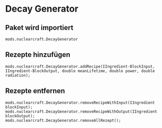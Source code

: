 # Decay Generator

## Paket wird importiert
`mods.nuclearcraft.DecayGenerator`

## Rezepte hinzufügen
```zenscript
mods.nuclearcraft.DecayGenerator.addRecipe(IIngredient-BlockInput, IIngredient-BlockOutput, double meanLifetime, double power, double radiation);
```

## Rezepte entfernen
```zenscript
mods.nuclearcraft.DecayGenerator.removeRecipeWithInput(IIngredient blockInput);
mods.nuclearcraft.DecayGenerator.removeRecipeWithOutput(IIngredient blockOutput);
mods.nuclearcraft.DecayGenerator.removeAllRezept();
```